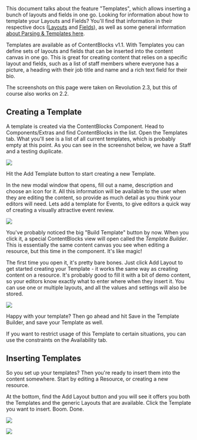  This document talks about the feature "Templates", which allows inserting a bunch of layouts and fields in one go. Looking for information about how to template your Layouts and Fields? You'll find that information in their respective docs ([Layouts](Layouts) and [Fields](Fields)), as well as some general information [about Parsing & Templates here](Parsing_Templates). 

Templates are available as of ContentBlocks v1.1. With Templates you can define sets of layouts and fields that can be inserted into the content canvas in one go. This is great for creating content that relies on a specific layout and fields, such as a list of staff members where everyone has a picture, a heading with their job title and name and a rich text field for their bio.

The screenshots on this page were taken on Revolution 2.3, but this of course also works on 2.2.


## Creating a Template

A template is created via the ContentBlocks Component. Head to Components/Extras and find ContentBlocks in the list. Open the Templates tab. What you'll see is a list of all current templates, which is probably empty at this point. As you can see in the screenshot below, we have a Staff and a testing duplicate.

[![](https://assets.modmore.com/uploads/2014/07/1405640095_4b5be52d636653709e25768ff3fdac6b.png)](https://assets.modmore.com/uploads/2014/07/1405640095_4b5be52d636653709e25768ff3fdac6b.png)

Hit the Add Template button to start creating a new Template.

In the new modal window that opens, fill out a name, description and choose an icon for it. All this information will be available to the user when they are editing the content, so provide as much detail as you think your editors will need. Lets add a template for Events, to give editors a quick way of creating a visually attractive event review.

[![](https://assets.modmore.com/uploads/2014/07/1405640534_4b5be52d636653709e25768ff3fdac6b.png)](https://assets.modmore.com/uploads/2014/07/1405640534_4b5be52d636653709e25768ff3fdac6b.png)

You've probably noticed the big "Build Template" button by now. When you click it, a special ContentBlocks view will open called the _Template Builder_. This is essentially the same content canvas you see when editing a resource, but this time in the component. It's like magic!

The first time you open it, it's pretty bare bones. Just click Add Layout to get started creating your Template - it works the same way as creating content on a resource. It's probably good to fill it with a bit of demo content, so your editors know exactly what to enter where when they insert it. You can use one or multiple layouts, and all the values and settings will also be stored.

[![](https://assets.modmore.com/uploads/2014/07/1405641248_4b5be52d636653709e25768ff3fdac6b.png)](https://assets.modmore.com/uploads/2014/07/1405641248_4b5be52d636653709e25768ff3fdac6b.png)

Happy with your template? Then go ahead and hit Save in the Template Builder, and save your Template as well.

If you want to restrict usage of this Template to certain situations, you can use the constraints on the Availability tab.

## Inserting Templates

So you set up your templates? Then you're ready to insert them into the content somewhere. Start by editing a Resource, or creating a new resource.

At the bottom, find the Add Layout button and you will see it offers you both the Templates and the generic Layouts that are available. Click the Template you want to insert. Boom. Done.

[![](https://assets.modmore.com/uploads/2014/07/1405641562_66a73c421275dc8b1e8882ffc1de0844.png)](https://assets.modmore.com/uploads/2014/07/1405641562_66a73c421275dc8b1e8882ffc1de0844.png)

[![](https://assets.modmore.com/uploads/2014/07/1405641494_66a73c421275dc8b1e8882ffc1de0844.png)](https://assets.modmore.com/uploads/2014/07/1405641494_66a73c421275dc8b1e8882ffc1de0844.png)